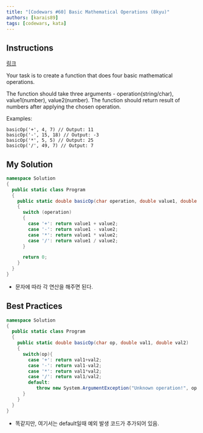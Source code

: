 ```yaml
---
title: "[Codewars #60] Basic Mathematical Operations (8kyu)"
authors: [karais89]
tags: [codewars, kata]
---
```


## Instructions

[링크](https://www.codewars.com/kata/basic-mathematical-operations/train/csharp)

Your task is to create a function that does four basic mathematical operations.

The function should take three arguments - operation(string/char), value1(number), value2(number).
The function should return result of numbers after applying the chosen operation.

Examples:
```
basicOp('+', 4, 7) // Output: 11
basicOp('-', 15, 18) // Output: -3
basicOp('*', 5, 5) // Output: 25
basicOp('/', 49, 7) // Output: 7
```

## My Solution

```csharp
namespace Solution
{
  public static class Program
  {
    public static double basicOp(char operation, double value1, double value2)
    {
      switch (operation)
      {
        case '+': return value1 + value2;
        case '-': return value1 - value2;
        case '*': return value1 * value2;
        case '/': return value1 / value2;
      }

      return 0;
    }
  }
}
```

- 문자에 따라 각 연산을 해주면 된다.

## Best Practices

```csharp
namespace Solution
{
  public static class Program
  {
    public static double basicOp(char op, double val1, double val2)
    {
      switch(op){
        case '+': return val1+val2;
        case '-': return val1-val2;
        case '*': return val1*val2;
        case '/': return val1/val2;
        default:
           throw new System.ArgumentException("Unknown operation!", op.ToString());
      }
    }
  }
}
```

- 똑같지만, 여기서는 default일때 예외 발생 코드가 추가되어 있음.
